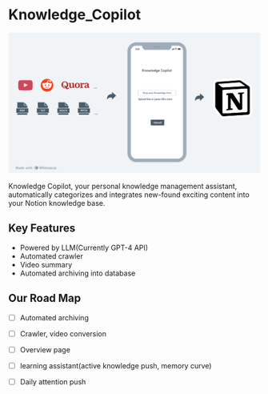 # Knowledge_Copilot

![输入图片描述](README_md_files/41aa1bb0-9cf2-11ee-820e-edd2ca013f0b.jpeg?v=1&type=image)

Knowledge Copilot, your personal knowledge management assistant, automatically categorizes and integrates new-found exciting content into your Notion knowledge base.

## Key Features
- Powered by LLM(Currently GPT-4 API)
-   Automated crawler
-   Video summary
-   Automated archiving into database

## Our Road Map

 - [ ] Automated archiving
 - [ ] Crawler, video conversion
 - [ ] Overview page
 - [ ] learning assistant(active knowledge push, memory curve)
 - [ ] Daily attention push

